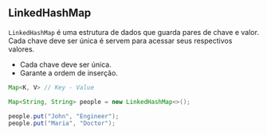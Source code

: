 ## LinkedHashMap

`LinkedHashMap` é uma estrutura de dados que guarda pares de chave e valor. Cada chave deve ser única é servem para acessar seus respectivos valores.

- Cada chave deve ser única.
- Garante a ordem de inserção.

```java
Map<K, V> // Key - Value
```

```java
Map<String, String> people = new LinkedHashMap<>();

people.put("John", "Engineer");
people.put("Maria", "Doctor");
```